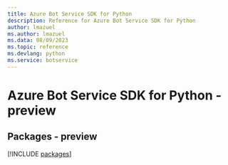 ```yaml
---
title: Azure Bot Service SDK for Python
description: Reference for Azure Bot Service SDK for Python
author: lmazuel
ms.author: lmazuel
ms.data: 08/09/2023
ms.topic: reference
ms.devlang: python
ms.service: botservice
---
```

# Azure Bot Service SDK for Python - preview
## Packages - preview
[!INCLUDE [packages](bot-service-index.md)]